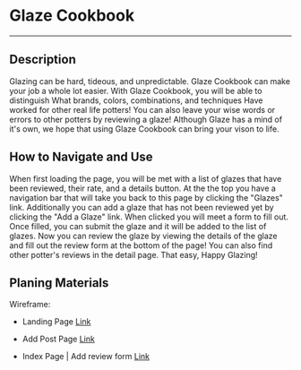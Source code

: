 # Glaze Cookbook
***
## Description
Glazing can be hard, tideous, and unpredictable. Glaze Cookbook can make your job a whole lot easier. With Glaze Cookbook, you will be able to distinguish What brands, colors, combinations, and techniques Have worked for other real life potters! You can also leave your wise words or errors to other potters by reviewing a glaze! Although Glaze has a mind of it's own, we hope that using Glaze Cookbook can bring your vison to life. 

## How to Navigate and Use

When first loading the page, you will be met with a list of glazes that have been reviewed, their rate, and a details button. At the the top you have a navigation bar that will take you back to this page by clicking the "Glazes" link. Additionally you can add a glaze that has not been reviewed yet by clicking the "Add a Glaze" link. When clicked you will meet a form to fill out. Once filled, you can submit the glaze and it will be added to the list of glazes. Now you can review the glaze by viewing the details of the glaze and fill out the review form at the bottom of the page! You can also find other potter's reviews in the detail page. That easy, Happy Glazing!
## Planing Materials
Wireframe:
* Landing Page
[Link](https://drive.google.com/file/d/1D0Zpby86zT5O21Dbktk9scNayEiRZYgF/view?usp=sharing)

* Add Post Page
[Link](https://drive.google.com/file/d/1N0D3S85nL8qJHY6fi3NmN7vSWmgz40Ye/view?usp=sharing)

* Index Page | Add review form
[Link](https://drive.google.com/file/d/12fPkzwU09RFSQHrVcZDdYIZHanghEOaL/view?usp=sharing)

